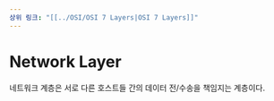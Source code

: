 ```yaml
---
상위 링크: "[[../OSI/OSI 7 Layers|OSI 7 Layers]]"
---
```

# Network Layer
네트워크 계층은 서로 다른 호스트들 간의 데이터 전/수송을 책임지는 계층이다.